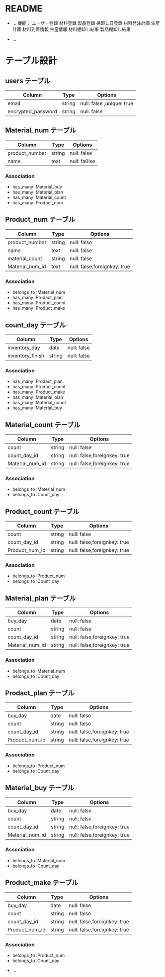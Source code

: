 # README


* ...
機能：
ユーザー登録
材料登録
製品登録
棚卸し日登録
材料発注計画
生産計画
材料到着情報
生産情報
材料棚卸し結果
製品棚卸し結果

* ...
# テーブル設計

## users テーブル

| Column             | Type   | Options                   |
| ------------------ | ------ | ------------------------- |
| email              | string | null: false ,unique: true |
| encrypted_password | string | null: false               |




## Material_num テーブル

| Column      | Type       | Options                            |
| ----------- | ---------- | ---------------------------------- |
| product_number | string     | null: false                     |
| name           | text       | null: fa0lse                    |


### Association

- has_many :Material_buy
- has_many :Material_plan
- has_many :Material_count
- has_many :Product_num

## Product_num テーブル

| Column      | Type       | Options                            |
| ----------- | ---------- | ---------------------------------- |
| product_number  | string     | null: false                     |
| name            | text       | null: false                    |
| material_count  | string     | null: false                    |
| Material_num_id | text       | null: false,foreignkey: true   |


### Association

- belongs_to :Material_num
- has_many   :Prodact_plan
- has_many   :Product_count
- has_many   :Product_make

## count_day テーブル

| Column      | Type       | Options                            |
| ----------- | ---------- | ---------------------------------- |
| inventory_day   | date     | null: false                     |
| inventory_finish| string   | null: false                    |


### Association

- has_many   :Prodact_plan
- has_many   :Product_count
- has_many   :Product_make
- has_many   :Material_plan
- has_many   :Material_count
- has_many   :Material_buy

## Material_count テーブル

| Column          | Type       | Options                         |
| -----------     | ---------- | ------------------------------ |
| count           | string     | null: false                    |
| count_day_id    | string     | null: false,foreignkey: true   |
| Material_num_id | string     | null: false,foreignkey: true   |


### Association

- belongs_to :Material_num
- belongs_to :Count_day

## Product_count テーブル

| Column          | Type       | Options                         |
| -----------     | ---------- | ------------------------------ |
| count           | string     | null: false                    |
| count_day_id    | string     | null: false,foreignkey: true   |
| Product_num_id | string     | null: false,foreignkey: true   |


### Association

- belongs_to :Product_num
- belongs_to :Count_day


## Material_plan テーブル

| Column          | Type       | Options                         |
| -----------     | ---------- | ------------------------------ |
| buy_day         | date       | null: false                    |
| count           | string     | null: false                    |
| count_day_id    | string     | null: false,foreignkey: true   |
| Material_num_id | string     | null: false,foreignkey: true   |


### Association

- belongs_to :Material_num
- belongs_to :Count_day

## Prodact_plan テーブル

| Column          | Type       | Options                         |
| -----------     | ---------- | ------------------------------ |
| buy_day         | date       | null: false                    |
| count           | string     | null: false                    |
| count_day_id    | string     | null: false,foreignkey: true   |
| Product_num_id | string     | null: false,foreignkey: true   |


### Association

- belongs_to :Product_num
- belongs_to :Count_day


## Material_buy テーブル

| Column          | Type       | Options                         |
| -----------     | ---------- | ------------------------------ |
| buy_day         | date       | null: false                    |
| count           | string     | null: false                    |
| count_day_id    | string     | null: false,foreignkey: true   |
| Material_num_id | string     | null: false,foreignkey: true   |


### Association

- belongs_to :Material_num
- belongs_to :Count_day


## Product_make テーブル

| Column          | Type       | Options                         |
| -----------     | ---------- | ------------------------------ |
| buy_day         | date       | null: false                    |
| count           | string     | null: false                    |
| count_day_id    | string     | null: false,foreignkey: true   |
| Product_num_id | string     | null: false,foreignkey: true   |


### Association

- belongs_to :Product_num
- belongs_to :Count_day

* ...